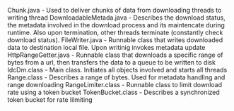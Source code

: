 
Chunk.java - Used to deliver chunks of data from downloading threads to writing thread
DownloadableMetada.java - Describes the download status, the metadata involved in the download process and its maintencate during runtime. Also upon termination, other threads terminate (constantly check download status).
FileWriter.java - Runnable class that writes downloaded data to destination local file. Upon writinig invokes metadata update
HttpRangeGetter.java - Runnable class that downloads a specific range of bytes from a url, then transfers the data to a queue to be written to disk
IdcDm.class - Main class. Initiates all objects involved and starts all threads
Range.class - Describes a range of bytes. Used for metadata handling and range downloading
RangeLimiter.class - Runnable class to limit download rate using a token bucket
TokenBucket.class - Describes a synchronized token bucket for rate lilmiting
